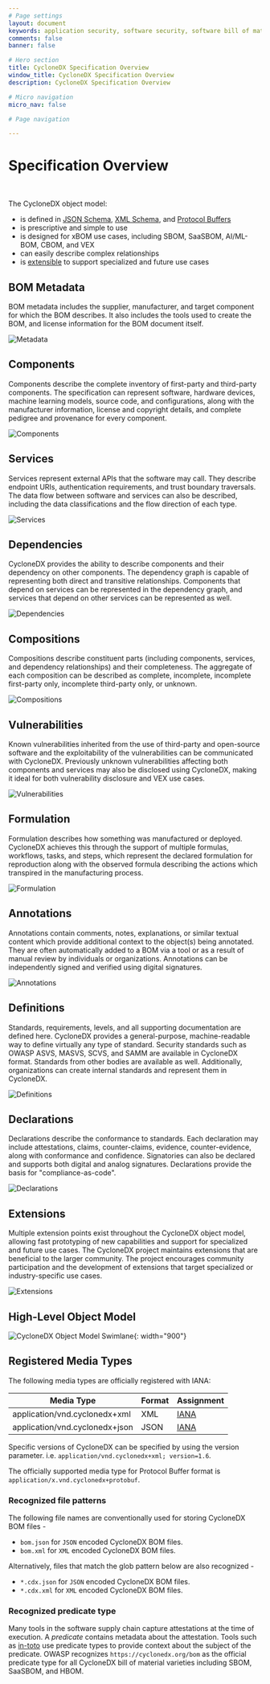```yaml
---
# Page settings
layout: document
keywords: application security, software security, software bill of material, SBOM, BOM, open source, supply chain, specification, spdx, license, package url, purl, cpe
comments: false
banner: false

# Hero section
title: CycloneDX Specification Overview
window_title: CycloneDX Specification Overview
description: CycloneDX Specification Overview

# Micro navigation
micro_nav: false

# Page navigation

---
```


# Specification Overview

&nbsp;<!-- without this hack, the dropdown menu has issues due to h1 and h2 happening right after each other -->

The CycloneDX object model:
* is defined in
  [JSON Schema](https://github.com/CycloneDX/specification/blob/1.6.1/schema/bom-1.6.schema.json),
  [XML Schema](https://github.com/CycloneDX/specification/blob/1.6.1/schema/bom-1.6.xsd), and 
  [Protocol Buffers](https://github.com/CycloneDX/specification/blob/1.6.1/schema/bom-1.6.proto)
* is prescriptive and simple to use
* is designed for xBOM use cases, including <abbr data-title="Software Bill of Materials">SBOM</abbr>, <abbr data-title="Software-as-a-Service Bill of Materials">SaaSBOM</abbr>, <abbr data-title="AI/ML Bill of Materials">AI/ML-BOM</abbr>, <abbr data-title="Cryptography Bill of Materials">CBOM</abbr>, and <abbr data-title="Vulnerability Exploitability Exchange">VEX</abbr>
* can easily describe complex relationships
* is [extensible](#extensions) to support specialized and future use cases


## BOM Metadata
BOM metadata includes the supplier, manufacturer, and target component for which the BOM describes. It also includes
the tools used to create the BOM, and license information for the BOM document itself.

![Metadata](../../theme/assets/images/object-model/Metadata.svg)

## Components
Components describe the complete inventory of first-party and third-party components. The specification can represent
software, hardware devices, machine learning models, source code, and configurations, along with the manufacturer
information, license and copyright details, and complete pedigree and provenance for every component.

![Components](../../theme/assets/images/object-model/Components.svg)

## Services
Services represent external APIs that the software may call. They describe endpoint URIs, authentication
requirements, and trust boundary traversals. The data flow between software and services can also be described,
including the data classifications and the flow direction of each type.

![Services](../../theme/assets/images/object-model/Services.svg)

## Dependencies
CycloneDX provides the ability to describe components and their dependency on other components. The dependency graph is
capable of representing both direct and transitive relationships. Components that depend on services can be represented
in the dependency graph, and services that depend on other services can be represented as well.

![Dependencies](../../theme/assets/images/object-model/Dependencies.svg)

## Compositions
Compositions describe constituent parts (including components, services, and dependency relationships) and their
completeness. The aggregate of each composition can be described as complete, incomplete, incomplete first-party only,
incomplete third-party only, or unknown.

![Compositions](../../theme/assets/images/object-model/Compositions.svg)

## Vulnerabilities
Known vulnerabilities inherited from the use of third-party and open-source software and the exploitability of the
vulnerabilities can be communicated with CycloneDX. Previously unknown vulnerabilities affecting both components and
services may also be disclosed using CycloneDX, making it ideal for both vulnerability disclosure and VEX use cases.

![Vulnerabilities](../../theme/assets/images/object-model/Vulnerabilities.svg)

## Formulation
Formulation describes how something was manufactured or deployed. CycloneDX achieves this through the support of multiple
formulas, workflows, tasks, and steps, which represent the declared formulation for reproduction along with the observed
formula describing the actions which transpired in the manufacturing process.

![Formulation](../../theme/assets/images/object-model/Formulation.svg)

## Annotations
Annotations contain comments, notes, explanations, or similar textual content which provide additional context to the
object(s) being annotated. They are often automatically added to a BOM via a tool or as a result of manual review by
individuals or organizations. Annotations can be independently signed and verified using digital signatures.

![Annotations](../../theme/assets/images/object-model/Annotations.svg)

## Definitions
Standards, requirements, levels, and all supporting documentation are defined here. CycloneDX provides a general-purpose,
machine-readable way to define virtually any type of standard. Security standards such as OWASP ASVS, MASVS, SCVS, and
SAMM are available in CycloneDX format. Standards from other bodies are available as well. Additionally, organizations
can create internal standards and represent them in CycloneDX.

![Definitions](../../theme/assets/images/object-model/Definitions.svg)

## Declarations
Declarations describe the conformance to standards. Each declaration may include attestations, claims, counter-claims,
evidence, counter-evidence, along with conformance and confidence. Signatories can also be declared and supports both
digital and analog signatures. Declarations provide the basis for "compliance-as-code".

![Declarations](../../theme/assets/images/object-model/Declarations.svg)

## Extensions
Multiple extension points exist throughout the CycloneDX object model, allowing fast prototyping of new capabilities and
support for specialized and future use cases. The CycloneDX project maintains extensions that are beneficial to the
larger community. The project encourages community participation and the development of extensions that target specialized
or industry-specific use cases.

![Extensions](../../theme/assets/images/object-model/Extensions.svg)

## High-Level Object Model

![CycloneDX Object Model Swimlane](../../theme/assets/images/CycloneDX-Object-Model-Swimlane.svg){: width="900"}

## Registered Media Types

The following media types are officially registered with IANA:

| Media Type | Format | Assignment |
| ------- | --------- | --------- |
| application/vnd.cyclonedx+xml | XML | [IANA](https://www.iana.org/assignments/media-types/application/vnd.cyclonedx+xml) |
| application/vnd.cyclonedx+json | JSON | [IANA](https://www.iana.org/assignments/media-types/application/vnd.cyclonedx+json) |

Specific versions of CycloneDX can be specified by using the version parameter. i.e. `application/vnd.cyclonedx+xml; version=1.6`.

The officially supported media type for Protocol Buffer format is `application/x.vnd.cyclonedx+protobuf`.

### Recognized file patterns

The following file names are conventionally used for storing CycloneDX BOM files -

- `bom.json` for `JSON` encoded CycloneDX BOM files.
- `bom.xml` for `XML` encoded CycloneDX BOM files.

Alternatively, files that match the glob pattern below are also recognized -

- `*.cdx.json` for `JSON` encoded CycloneDX BOM files.
- `*.cdx.xml` for `XML` encoded CycloneDX BOM files.

### Recognized predicate type

Many tools in the software supply chain capture attestations at the time of execution. A _predicate_ contains metadata 
about the attestation. Tools such as [in-toto](https://in-toto.io/) use predicate types to provide context about the 
subject of the predicate. OWASP recognizes `https://cyclonedx.org/bom` as the official predicate type for all CycloneDX
bill of material varieties including SBOM, SaaSBOM, and HBOM.